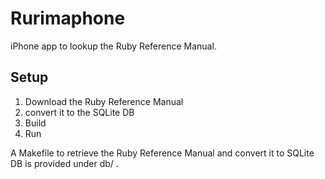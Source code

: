 Rurimaphone
============

iPhone app to lookup the Ruby Reference Manual.

Setup
-----

1. Download the Ruby Reference Manual
2. convert it to the SQLite DB
3. Build
4. Run

A Makefile to retrieve the Ruby Reference Manual and convert it to SQLite DB is provided under db/ .
